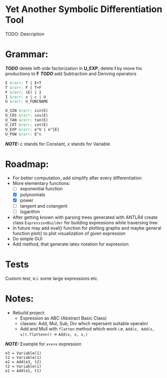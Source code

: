 # Yet Another Symbolic Differentiation Tool
TODO: Description

# Grammar:
**_TODO_** delete left-side factorization in **U_EXP**, delete **I** by move his productions to **F**
**_TODO_** add Subtraction and Deriving operators
```md
E &rarr; T | E+T
T &rarr; F | T+F
F &rarr; (E) | I
I &rarr; x | c | U
U &rarr; U_FUNCNAME

U_SIN &rarr; sin(E)
U_COS &rarr; cos(E)
U_TAN &rarr; tan(E)
U_COT &rarr; cot(E)
U_EXP &rarr; e^U | e^{E}
U_POW &rarr; E^c
```

**_NOTE:_** *c* stands for Constant, *x* stands for Variable

# Roadmap:
* For better computation, add simplify after every differentiation
* More elementary functions:
  - [ ] exponential function
  - [x] polynomials
  - [x] power
  - [ ] tangent and cotangent
  - [ ] logarithm
* After getting known with parsing trees generated with ANTLR4 create class `ExpressionBuilder` for building expressions while traversing tree
* In future may add eval() function for plotting graphs and maybe general function plot() to plot visualization of given expression
* Do simple GUI
* Add method, that generate latex notation for expression

# Tests
Custom test, e.i. some large expressions etc.

# Notes:
* Rebuild project:
  - Expression as ABC (Abstract Basic Class)
  - classes: Add, Mul, Sub, Div which repersent suitable operator
  - Add and Mull with `flatten` method which work i.e. `Add(x, Add(x, x)).flattenn()` -> `Add(x, x, x,)`

**_NOTE:_** Example for `x+x+x` expression
```
e3 = Variable(1)
t2 = Variable(1)
e2 = Add(e3, t2)
t2 = Variable(1)
e1 = Add(e1, t1)
```
